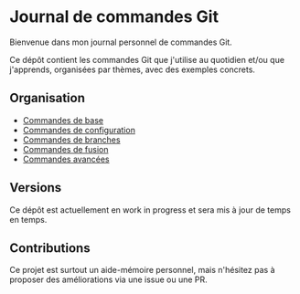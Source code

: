 # Journal de commandes Git

Bienvenue dans mon journal personnel de commandes Git.

Ce dépôt contient les commandes Git que j'utilise au quotidien et/ou que j'apprends, organisées par thèmes, avec des
exemples concrets.

## Organisation

- [Commandes de base](commandes-de-base.md)
- [Commandes de configuration](commandes-de-configuration.md)
- [Commandes de branches](commandes-de-branches.md)
- [Commandes de fusion](commandes-de-fusion.md)
- [Commandes avancées](commandes-avancees.md)

## Versions

Ce dépôt est actuellement en work in progress et sera mis à jour de temps en temps.

## Contributions

Ce projet est surtout un aide-mémoire personnel, mais n'hésitez pas à proposer des améliorations via une issue ou une PR.